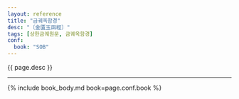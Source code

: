 ```yaml
---
layout: reference
title: "금궤옥함경"
desc: "〔金匱玉函經〕"
tags: [상한금궤원문, 금궤옥함경]
conf:
  book: "SOB"
---
```


{{ page.desc }}

***

{% include book_body.md book=page.conf.book %}
